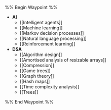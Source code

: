 %% Begin Waypoint %%
- **AI**
	- [[Intelligent agents]]
	- [[Machine learning]]
	- [[Markov decision processes]]
	- [[Natural language processing]]
	- [[Reinforcement learning]]
- **DSA**
	- [[Algorithm design]]
	- [[Amortised analysis of resizable arrays]]
	- [[Compression]]
	- [[Game trees]]
	- [[Graph theory]]
	- [[Hash maps]]
	- [[Time complexity analysis]]
	- [[Trees]]

%% End Waypoint %%